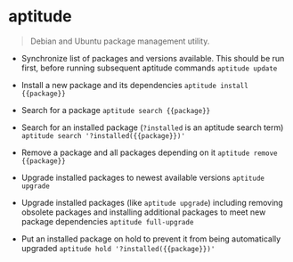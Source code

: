 # aptitude
> Debian and Ubuntu package management utility.

- Synchronize list of packages and versions available. This should be run first, before running subsequent aptitude commands
`aptitude update`

- Install a new package and its dependencies
`aptitude install {{package}}`

- Search for a package
`aptitude search {{package}}`

- Search for an installed package (`?installed` is an aptitude search term)
`aptitude search '?installed({{package}})'`

- Remove a package and all packages depending on it
`aptitude remove {{package}}`

- Upgrade installed packages to newest available versions
`aptitude upgrade`

- Upgrade installed packages (like `aptitude upgrade`) including removing obsolete packages and installing additional packages to meet new package dependencies
`aptitude full-upgrade`

- Put an installed package on hold to prevent it from being automatically upgraded
`aptitude hold '?installed({{package}})'`
